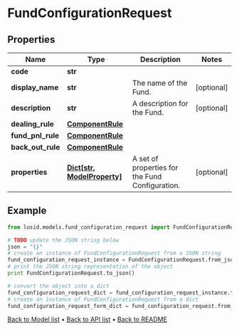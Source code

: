 # FundConfigurationRequest


## Properties
Name | Type | Description | Notes
------------ | ------------- | ------------- | -------------
**code** | **str** |  | 
**display_name** | **str** | The name of the Fund. | [optional] 
**description** | **str** | A description for the Fund. | [optional] 
**dealing_rule** | [**ComponentRule**](ComponentRule.md) |  | 
**fund_pnl_rule** | [**ComponentRule**](ComponentRule.md) |  | 
**back_out_rule** | [**ComponentRule**](ComponentRule.md) |  | 
**properties** | [**Dict[str, ModelProperty]**](ModelProperty.md) | A set of properties for the Fund Configuration. | [optional] 

## Example

```python
from lusid.models.fund_configuration_request import FundConfigurationRequest

# TODO update the JSON string below
json = "{}"
# create an instance of FundConfigurationRequest from a JSON string
fund_configuration_request_instance = FundConfigurationRequest.from_json(json)
# print the JSON string representation of the object
print FundConfigurationRequest.to_json()

# convert the object into a dict
fund_configuration_request_dict = fund_configuration_request_instance.to_dict()
# create an instance of FundConfigurationRequest from a dict
fund_configuration_request_form_dict = fund_configuration_request.from_dict(fund_configuration_request_dict)
```
[Back to Model list](../README.md#documentation-for-models) &#8226; [Back to API list](../README.md#documentation-for-api-endpoints) &#8226; [Back to README](../README.md)


